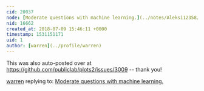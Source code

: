 ```yaml
---
cid: 20037
node: [Moderate questions with machine learning.](../notes/Aleksi12358/07-08-2018/moderate-questions-with-machine-learning)
nid: 16662
created_at: 2018-07-09 15:46:11 +0000
timestamp: 1531151171
uid: 1
author: [warren](../profile/warren)
---
```


This was also auto-posted over at https://github.com/publiclab/plots2/issues/3009 -- thank you!


[warren](../profile/warren) replying to: [Moderate questions with machine learning.](../notes/Aleksi12358/07-08-2018/moderate-questions-with-machine-learning)

